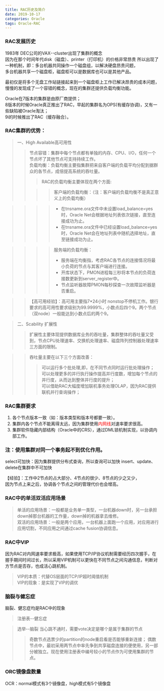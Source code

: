 ```yaml
---
title: RAC历史及简介
date: 2019-10-17 
categories: Oracle
tags: Oracle-RAC
---
```



### RAC发展历史   
1983年 DEC公司的VAX--cluster出现了集群的概念  
因为在那个时间年代disk（磁盘）、printer（打印机）的价格非常昂贵
所以出现了一种机制，即：多台机器共同操作一个磁盘组，以解决硬盘昂贵问题，  
多台机器共享一个磁盘柜，磁盘柜可以是数据库也可以是其他产品。

最初仅是将多个无盘工作站链接起来到一个磁盘柜上工作已解决昂贵的成本问题，慢慢的发现成了一个容错的概念，现在的集群还提供负载均衡功能。

Oracle在7版本的集群是由原厂商提供；  
8版本的时候Oracle真正推出了RAC，早起的集群名为OPS(有缓存协调)，又有一些缺陷被Oracle淘汰；  
9i的时候推出了RAC（缓存融合）。


### RAC集群的优势：   
> 一、High Available高可用性   
> > 节点容错：集群中每个节点都有单独的内存、CPU、I/O，任何一个节点坏了其他节点可支持持续工作。   
> > 负载均衡：负载均衡主要指集群把来自客户端的负载平均分配到据群众的各节点，成倍提高系统的吞吐量。   
> > > RAC的负载均衡主要体现在两个方面:   
> > 
> > > > 客户端的负载均衡：（注：客户端的负载均衡不是真正意义上的负载均衡）  

> > > > * 在tnsname.ora文件中未设置load_balance=yes时，Oracle Net会根据地址列表依次链接，直至连接成功为止。
> > > > * 在tnsname.ora文件中已经设置load_balance=yes时，Oracle Net会在地址列表中随机选择地址，直至链接成功为止。

> > > > 服务端的负载均衡：   
> > > >   
> > > > * 服务端在均衡指，考虑RAC各节点的连接情况将最小负荷的节点与其客户端进行连接。  
> > > > * 开库状态下，PMON进程每三秒将本节点的负荷连接数更新到server_register中。  
> > > > * 节点监听器故障PMON每秒探查一次故障监听器是否重启。

> >  【高可用经验】：高可用主要指7*24小时 nonstop不停机工作。银行要求的高可用性要求级别为99.9999%，小数点后四个9。两个节点（双node）一般能达到小数点后的两个9。  


> 二、Scability 扩展性   
> > 扩展性主要体现提供数据库业务的吞吐量，集群整体的吞吐量又受到，节点CPU处理速率、交换机处理速率、磁盘阵列控制器处理速率三方面的限制。    

> > 吞吐量主要在以下三个方面改善：   
> > > 可以运行多个批处理,即，在不同节点同时运行批处理操作；   
> > > 可以处理更多的并行执行操作提高并行度数，增加每个节点的并行度，从而达到整体并行度的提升；   
> > > 可以借助RAC大幅度增加联机事务处理OLAP，因为RAC提供联机并行查询操作；

### RAC集群要求  

1. 各个节点版本一致（如：版本类型和版本号都要一致）。
2. 集群内各个节点不能离得太远，因为集群使用<font color="red">内网线</font>对速率要求很高。  
3. 集群软件隐藏内部结构（Oracle中的CRS），通过DML锁机制实现，以协调内部工作。




### 注：使用集群对同一个事务起不到优化作用。
select可加快：因为集群提供分布式查询，所以查询可以加快
insert、update、delete在集群中不可加快  

【经验】：工作中2节点的占大部分、4节点的很少、8节点的少之又少，   
因为节点上来之后，协调各个节点之间的管理代价也会增高。  

### RAC中的单活双活应用场景
> 单活的应用场景：一般都是业务单一类型，一台机器down时，另一台承担down掉那台机器的工作量，down掉的机器拿去维修。  
> 双活的应用场景：一般是两个应用，一台机器上面跑一个应用，对应用进行应用切割，不同应用之间通过cache fusion协调信息。  

### RAC中VIP
因为RAC对内网速率要求极高，如果使用TCP/IP协议机制需要经历四次握手，在握手期间时间过长，所以采用VIP机制可以更快在不同节点之间沟通信息，判断对方节点是否存，也成活心跳机制。
> VIP的本质：代替OS层面的TCP/IP超时阈值机制  
> VIP的现象：是实现了VIP的调优


### 脑裂与健忘症
脑裂、健忘症均是RAC中的现象
> 注册表--健忘症

> 选举--脑裂   当心跳不通时，需要vote决定是哪个是属于集群的节点
> > 奇数节点选票少的partition的node重启看是否能够重新连接；
> > 偶数节点中，最初采用两节点中率先争到共享磁盘连接的便使用，另一部分被独立。现在使用注册表中编号较小的节点作为可使用集群的节点。


### ORC镜像盘数量
OCR：normal模式有3个镜像盘，high模式有5个镜像盘





















